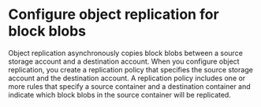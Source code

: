 # Configure object replication for block blobs

Object replication asynchronously copies block blobs between a source storage account and a destination account. When you configure object replication, you create a replication policy that specifies the source storage account and the destination account. A replication policy includes one or more rules that specify a source container and a destination container and indicate which block blobs in the source container will be replicated.